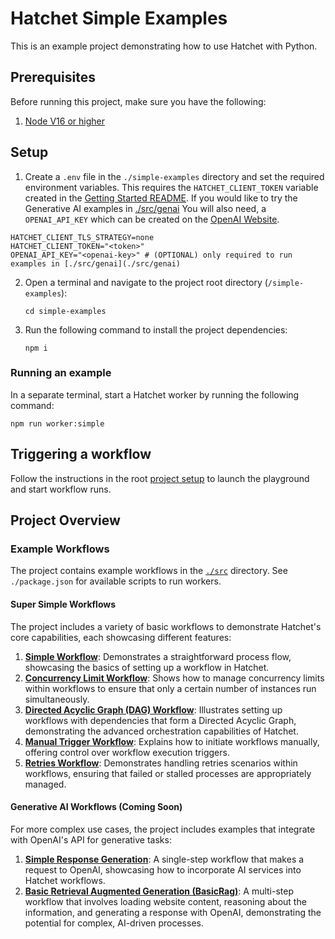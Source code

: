 # Hatchet Simple Examples

This is an example project demonstrating how to use Hatchet with Python.

## Prerequisites

Before running this project, make sure you have the following:

1. [Node V16 or higher](https://nodejs.org/en/download)

## Setup

1. Create a `.env` file in the `./simple-examples` directory and set the required environment variables. This requires the `HATCHET_CLIENT_TOKEN` variable created in the [Getting Started README](../README.md). If you would like to try the Generative AI examples in [./src/genai](./src/genai) You will also need, a `OPENAI_API_KEY` which can be created on the [OpenAI Website](https://help.openai.com/en/articles/4936850-where-do-i-find-my-openai-api-key).

```
HATCHET_CLIENT_TLS_STRATEGY=none
HATCHET_CLIENT_TOKEN="<token>"
OPENAI_API_KEY="<openai-key>" # (OPTIONAL) only required to run examples in [./src/genai](./src/genai)
```

2. Open a terminal and navigate to the project root directory (`/simple-examples`):

   ```shell
   cd simple-examples
   ```

3. Run the following command to install the project dependencies:

   ```shell
   npm i
   ```

### Running an example

In a separate terminal, start a Hatchet worker by running the following command:

```shell
npm run worker:simple
```

## Triggering a workflow

Follow the instructions in the root [project setup](../README.md) to launch the playground and start workflow runs.

## Project Overview

### Example Workflows

The project contains example workflows in the [`./src`](./src) directory. See `./package.json` for available scripts to run workers.

#### Super Simple Workflows

The project includes a variety of basic workflows to demonstrate Hatchet's core capabilities, each showcasing different features:

1. **[Simple Workflow](src/simple-worker.ts)**: Demonstrates a straightforward process flow, showcasing the basics of setting up a workflow in Hatchet.
2. **[Concurrency Limit Workflow](./src/concurrency/concurrency-worker.ts)**: Shows how to manage concurrency limits within workflows to ensure that only a certain number of instances run simultaneously.
3. **[Directed Acyclic Graph (DAG) Workflow](src/dag-worker.ts)**: Illustrates setting up workflows with dependencies that form a Directed Acyclic Graph, demonstrating the advanced orchestration capabilities of Hatchet.
4. **[Manual Trigger Workflow](src/manual-trigger.ts)**: Explains how to initiate workflows manually, offering control over workflow execution triggers.
5. **[Retries Workflow](./src/retries-worker.ts)**: Demonstrates handling retries scenarios within workflows, ensuring that failed or stalled processes are appropriately managed.

#### Generative AI Workflows (Coming Soon)

For more complex use cases, the project includes examples that integrate with OpenAI's API for generative tasks:

1. **[Simple Response Generation]()**: A single-step workflow that makes a request to OpenAI, showcasing how to incorporate AI services into Hatchet workflows.
2. **[Basic Retrieval Augmented Generation (BasicRag)]()**: A multi-step workflow that involves loading website content, reasoning about the information, and generating a response with OpenAI, demonstrating the potential for complex, AI-driven processes.

<!-- ### Exposing the workflows via a RestAPI

For a more complete example of how you might use Hatchet as part of a deployed production service, check out the [FastAPI Example](../fast-api-react/README.md) -->
